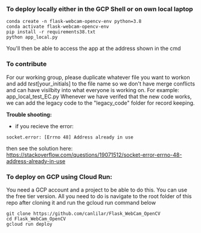
### To deploy locally either in the GCP Shell or on own local laptop
```
conda create -n flask-webcam-opencv-env python=3.8
conda activate flask-webcam-opencv-env
pip install -r requirements38.txt
python app_local.py
```
You'll then be able to access the app at the address shown in the cmd

### To contribute
For our working group, please duplicate whatever file you want to workon and add _test_[your_initials] to the file name so we don't have merge conflicts and can have visilbity into what everyone is working on. 
For example: app_local_test_EC.py 
Whenever we have verifed that the new code works, we can add the legacy code to the "legacy_code" folder for record keeping. 

**Trouble shooting:**
- if you recieve the error:
```
socket.error: [Errno 48] Address already in use
```
then see the solution here: https://stackoverflow.com/questions/19071512/socket-error-errno-48-address-already-in-use



### To deploy on GCP using Cloud Run:
You need a GCP account and a project to be able to do this. You can use the free tier version.
All you need to do is navigate to the root folder of this repo after cloning it and run the gcloud run command below
```
git clone https://github.com/canlilar/Flask_WebCam_OpenCV
cd Flask_WebCam_OpenCV
gcloud run deploy
```
